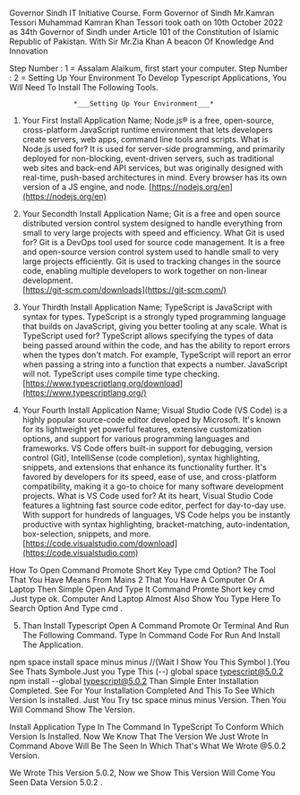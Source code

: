  Governor Sindh IT Initiative Course. Form Governor of Sindh Mr.Kamran Tessori Muhammad Kamran Khan Tessori took oath on 10th October 2022 as 34th Governor of Sindh under Article 101 of the Constitution of Islamic Republic of Pakistan.
 With Sir Mr.Zia Khan A beacon Of Knowledge And Innovation 
 


Step Number : 1 =  Assalam Alaikum, first start your computer.
Step Number : 2 = Setting Up Your Environment 
To Develop Typescript Applications, You Will Need To Install The Following Tools.

                    *___Setting Up Your Environment___*
1)  Your First Install Application Name;  Node.js® is a free, open-source, cross-platform JavaScript runtime environment that lets developers create servers, web apps, command line tools and scripts.
What is Node.js used for?
It is used for server-side programming, and primarily deployed for non-blocking, event-driven servers, such as traditional web sites and back-end API services, but was originally designed with real-time, push-based architectures in mind. Every browser has its own version of a JS engine, and node.
 [https://nodejs.org/en](https://nodejs.org/en)

2) Your Secondth Install Application Name; Git is a free and open source distributed version control system designed to handle everything from small to very large projects with speed and efficiency.
What Git is used for?
Git is a DevOps tool used for source code management. It is a free and open-source version control system used to handle small to very large projects efficiently. Git is used to tracking changes in the source code, enabling multiple developers to work together on non-linear development.                                                               
[https://git-scm.com/downloads](https://git-scm.com/)

3) Your Thirdth Install Application Name; TypeScript is JavaScript with syntax for types.
TypeScript is a strongly typed programming language that builds on JavaScript, giving you better tooling at any scale.
What is TypeScript used for?
TypeScript allows specifying the types of data being passed around within the code, and has the ability to report errors when the types don't match. For example, TypeScript will report an error when passing a string into a function that expects a number. JavaScript will not. TypeScript uses compile time type checking.
[https://www.typescriptlang.org/download](https://www.typescriptlang.org/)

4) Your Fourth Install Application Name; Visual Studio Code (VS Code) is a highly popular source-code editor developed by Microsoft. It's known for its lightweight yet powerful features, extensive customization options, and support for various programming languages and frameworks. VS Code offers built-in support for debugging, version control (Git), IntelliSense (code completion), syntax highlighting, snippets, and extensions that enhance its functionality further. It's favored by developers for its speed, ease of use, and cross-platform compatibility, making it a go-to choice for many software development projects.
What is VS Code used for?
At its heart, Visual Studio Code features a lightning fast source code editor, perfect for day-to-day use. With support for hundreds of languages, VS Code helps you be instantly productive with syntax highlighting, bracket-matching, auto-indentation, box-selection, snippets, and more.
[https://code.visualstudio.com/download](https://code.visualstudio.com)

How To Open Command Promote Short Key Type cmd Option?
The Tool That You Have Means From Mains 2 That You Have A Computer Or A Laptop Then Simple Open And Type It Command Promte Short key cmd .Just type ok. Computer And Laptop Almost Also Show You Type Here To Search Option And Type cmd .




5) Than Install Typescript Open A Command Promote Or Terminal And Run The Following Command. 
Type In Command Code For Run And Install The Application.

npm space install space minus minus //(Wait I Show You This Symbol ).(You See Thats Symbole.Just you Type This (--) global space typescript@5.0.2 
npm install --global typescript@5.0.2 
Than Simple Enter 
 Installation Completed.
See For Your Installation Completed And This To See Which Version Is installed.
Just You Try tsc space minus minus Version. Then You Will Command Show The Version.

Install Application Type In The Command In TypeScript To Conform Which Version Is Installed.
Now We Know That The Version We Just Wrote In Command Above Will Be The Seen In Which That's What We Wrote @5.0.2 Version.

We Wrote This Version 5.0.2, Now we Show This Version Will Come You Seen Data Version 5.0.2 .



